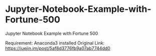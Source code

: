 # Jupyter-Notebook-Example-with-Fortune-500
Jupyter Notebook Example with Fortune 500

Requirement: Anaconda3 installed
Original Link: https://juejin.im/post/5af8d3776fb9a07ab7744dd0
